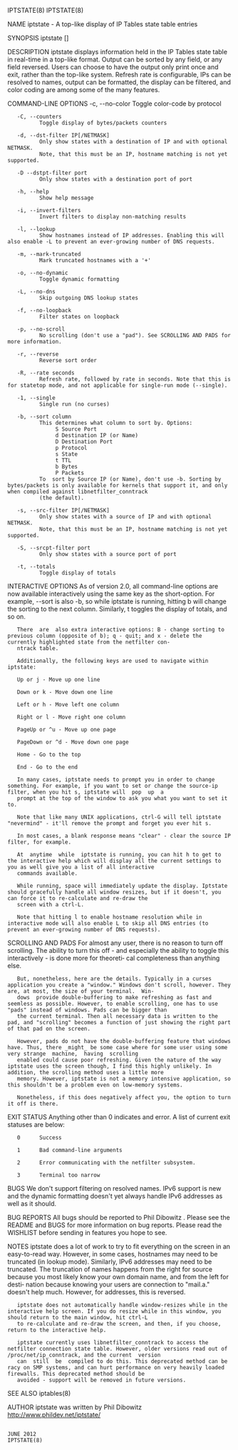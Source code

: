 IPTSTATE(8)                                                                                                                                                                    IPTSTATE(8)

NAME
       iptstate - A top-like display of IP Tables state table entries

SYNOPSIS
       iptstate [<options>]

DESCRIPTION
       iptstate  displays  information held in the IP Tables state table in real-time in a top-like format.  Output can be sorted by any field, or any field reversed. Users can choose to
       have the output only print once and exit, rather than the top-like system. Refresh rate is configurable, IPs can be resolved to names, output can be formatted, the display can  be
       filtered, and color coding are among some of the many features.

COMMAND-LINE OPTIONS
       -c, --no-color
              Toggle color-code by protocol

       -C, --counters
              Toggle display of bytes/packets counters

       -d, --dst-filter IP[/NETMASK]
              Only show states with a destination of IP and with optional NETMASK.
              Note, that this must be an IP, hostname matching is not yet supported.

       -D --dstpt-filter port
              Only show states with a destination port of port

       -h, --help
              Show help message

       -i, --invert-filters
              Invert filters to display non-matching results

       -l, --lookup
              Show hostnames instead of IP addresses. Enabling this will also enable -L to prevent an ever-growing number of DNS requests.

       -m, --mark-truncated
              Mark truncated hostnames with a '+'

       -o, --no-dynamic
              Toggle dynamic formatting

       -L, --no-dns
              Skip outgoing DNS lookup states

       -f, --no-loopback
              Filter states on loopback

       -p, --no-scroll
              No scrolling (don't use a "pad"). See SCROLLING AND PADS for more information.

       -r, --reverse
              Reverse sort order

       -R, --rate seconds
              Refresh rate, followed by rate in seconds. Note that this is for statetop mode, and not applicable for single-run mode (--single).

       -1, --single
              Single run (no curses)

       -b, --sort column
              This determines what column to sort by. Options:
                   S Source Port
                   d Destination IP (or Name)
                   D Destination Port
                   p Protocol
                   s State
                   t TTL
                   b Bytes
                   P Packets
              To  sort by Source IP (or Name), don't use -b. Sorting by bytes/packets is only available for kernels that support it, and only when compiled against libnetfilter_conntrack
              (the default).

       -s, --src-filter IP[/NETMASK]
              Only show states with a source of IP and with optional NETMASK.
              Note, that this must be an IP, hostname matching is not yet supported.

       -S, --srcpt-filter port
              Only show states with a source port of port

       -t, --totals
              Toggle display of totals

INTERACTIVE OPTIONS
       As of version 2.0, all command-line options are now available interactively using the same key as the short-option. For example, --sort is also -b, so while iptstate  is  running,
       hitting b will change the sorting to the next column. Similarly, t toggles the display of totals, and so on.

       There  are  also extra interactive options: B - change sorting to previous column (opposite of b); q - quit; and x - delete the currently highlighted state from the netfilter con‐
       ntrack table.

       Additionally, the following keys are used to navigate within iptstate:

       Up or j - Move up one line

       Down or k - Move down one line

       Left or h - Move left one column

       Right or l - Move right one column

       PageUp or ^u - Move up one page

       PageDown or ^d - Move down one page

       Home - Go to the top

       End - Go to the end

       In many cases, iptstate needs to prompt you in order to change something. For example, if you want to set or change the source-ip filter, when you hit s, iptstate will  pop  up  a
       prompt at the top of the window to ask you what you want to set it to.

       Note that like many UNIX applications, ctrl-G will tell iptstate "nevermind" - it'll remove the prompt and forget you ever hit s.

       In most cases, a blank response means "clear" - clear the source IP filter, for example.

       At  anytime  while  iptstate is running, you can hit h to get to the interactive help which will display all the current settings to you as well give you a list of all interactive
       commands available.

       While running, space will immediately update the display. Iptstate should gracefully handle all window resizes, but if it doesn't, you can force it to re-calculate and re-draw the
       screen with a ctrl-L.

       Note that hitting l to enable hostname resolution while in interactive mode will also enable L to skip all DNS entries (to prevent an ever-growing number of DNS requests).

SCROLLING AND PADS
       For  almost any user, there is no reason to turn off scrolling. The ability to turn this off - and especially the ability to toggle this interactively - is done more for theoreti‐
       cal completeness than anything else.

       But, nonetheless, here are the details. Typically in a curses application you create a "window." Windows don't scroll, however. They are, at most, the size of your terminal.  Win‐
       dows  provide double-buffering to make refreshing as fast and seemless as possible. However, to enable scrolling, one has to use "pads" instead of windows. Pads can be bigger than
       the current terminal. Then all necessary data is written to the pad, and "scrolling" becomes a function of just showing the right part of that pad on the screen.

       However, pads do not have the double-buffering feature that windows have. Thus, there _might_ be some case where for some user using some very strange  machine,  having  scrolling
       enabled could cause poor refreshing. Given the nature of the way iptstate uses the screen though, I find this highly unlikely. In addition, the scrolling method uses a little more
       memory. However, iptstate is not a memory intensive application, so this shouldn't be a problem even on low-memory systems.

       Nonetheless, if this does negatively affect you, the option to turn it off is there.

EXIT STATUS
       Anything other than 0 indicates and error. A list of current exit statuses are below:

       0      Success

       1      Bad command-line arguments

       2      Error communicating with the netfilter subsystem.

       3      Terminal too narrow

BUGS
       We don't support filtering on resolved names. IPv6 support is new and the dynamic formatting doesn't yet always handle IPv6 addresses as well as it should.

BUG REPORTS
       All bugs should be reported to Phil Dibowitz <phil AT ipom DOT com>. Please see the README and BUGS for more information on bug reports. Please read the WISHLIST before sending in
       features you hope to see.

NOTES
       iptstate  does a lot of work to try to fit everything on the screen in an easy-to-read way. However, in some cases, hostnames may need to be truncated (in lookup mode). Similarly,
       IPv6 addresses may need to be truncated. The truncation of names happens from the right for source because you most likely know your own domain name, and from the left for  desti‐
       nation because knowing your users are connection to "mail.a." doesn't help much. However, for addresses, this is reversed.

       iptstate does not automatically handle window-resizes while in the interactive help screen. If you do resize while in this window, you should return to the main window, hit ctrl-L
       to re-calculate and re-draw the screen, and then, if you choose, return to the interactive help.

       iptstate currently uses libnetfilter_conntrack to access the netfilter connection state table. However, older versions read out of /proc/net/ip_conntrack, and the current  version
       can  still  be  compiled to do this. This deprecated method can be racy on SMP systems, and can hurt performance on very heavily loaded firewalls. This deprecated method should be
       avoided - support will be removed in future versions.

SEE ALSO
       iptables(8)

AUTHOR
       iptstate was written by Phil Dibowitz <phil AT ipom DOT com>
       http://www.phildev.net/iptstate/

                                                                                         JUNE 2012                                                                             IPTSTATE(8)
